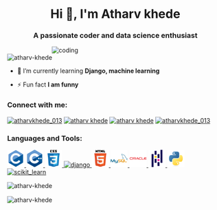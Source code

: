 <h1 align="center">Hi 👋, I'm Atharv khede</h1>
<h3 align="center">A passionate coder and data science enthusiast</h3>
<img align="right" alt= "coding" width="400" src="[C:\Users\HP\Downloads\roman-synkevych-wX2L8L-fGeA-unsplash (1).jpg](https://www.google.com/url?sa=i&url=https%3A%2F%2Fstock.adobe.com%2Fsearch%3Fk%3Dprogrammer%2Bcartoon&psig=AOvVaw3z4IjSagpK9CDh6s7zNDEx&ust=1677570818616000&source=images&cd=vfe&ved=0CA8QjRxqFwoTCNDY4bictf0CFQAAAAAdAAAAABAJ)">

<p align="left"> <img src="https://komarev.com/ghpvc/?username=atharv-khede&label=Profile%20views&color=0e75b6&style=flat" alt="atharv-khede" /> </p>

- 🌱 I’m currently learning **Django, machine learning**

- ⚡ Fun fact **I am funny**

<h3 align="left">Connect with me:</h3>
<p align="left">
<a href="https://twitter.com/atharvkhede_013" target="blank"><img align="center" src="https://raw.githubusercontent.com/rahuldkjain/github-profile-readme-generator/master/src/images/icons/Social/twitter.svg" alt="atharvkhede_013" height="30" width="40" /></a>
<a href="https://linkedin.com/in/atharv-khede" target="blank"><img align="center" src="https://raw.githubusercontent.com/rahuldkjain/github-profile-readme-generator/master/src/images/icons/Social/linked-in-alt.svg" alt="atharv khede" height="30" width="40" /></a>
<a href="https://kaggle.com/atharv khede" target="blank"><img align="center" src="https://raw.githubusercontent.com/rahuldkjain/github-profile-readme-generator/master/src/images/icons/Social/kaggle.svg" alt="atharv khede" height="30" width="40" /></a>
<a href="https://www.instagram.com/ath_atharva?igsh=MWxuZHVvNmd2eHJjbQ==" target="blank"><img align="center" src="https://raw.githubusercontent.com/rahuldkjain/github-profile-readme-generator/master/src/images/icons/Social/instagram.svg" alt="atharvkhede_013" height="30" width="40" /></a>
</p>

<h3 align="left">Languages and Tools:</h3>
<p align="left"> <a href="https://www.cprogramming.com/" target="_blank" rel="noreferrer"> <img src="https://raw.githubusercontent.com/devicons/devicon/master/icons/c/c-original.svg" alt="c" width="40" height="40"/> </a> <a href="https://www.w3schools.com/cpp/" target="_blank" rel="noreferrer"> <img src="https://raw.githubusercontent.com/devicons/devicon/master/icons/cplusplus/cplusplus-original.svg" alt="cplusplus" width="40" height="40"/> </a> <a href="https://www.w3schools.com/css/" target="_blank" rel="noreferrer"> <img src="https://raw.githubusercontent.com/devicons/devicon/master/icons/css3/css3-original-wordmark.svg" alt="css3" width="40" height="40"/> </a> <a href="https://www.djangoproject.com/" target="_blank" rel="noreferrer"> <img src="https://cdn.worldvectorlogo.com/logos/django.svg" alt="django" width="40" height="40"/> </a> <a href="https://www.w3.org/html/" target="_blank" rel="noreferrer"> <img src="https://raw.githubusercontent.com/devicons/devicon/master/icons/html5/html5-original-wordmark.svg" alt="html5" width="40" height="40"/> </a> <a href="https://www.mysql.com/" target="_blank" rel="noreferrer"> <img src="https://raw.githubusercontent.com/devicons/devicon/master/icons/mysql/mysql-original-wordmark.svg" alt="mysql" width="40" height="40"/> </a> <a href="https://www.oracle.com/" target="_blank" rel="noreferrer"> <img src="https://raw.githubusercontent.com/devicons/devicon/master/icons/oracle/oracle-original.svg" alt="oracle" width="40" height="40"/> </a> <a href="https://pandas.pydata.org/" target="_blank" rel="noreferrer"> <img src="https://raw.githubusercontent.com/devicons/devicon/2ae2a900d2f041da66e950e4d48052658d850630/icons/pandas/pandas-original.svg" alt="pandas" width="40" height="40"/> </a> <a href="https://www.python.org" target="_blank" rel="noreferrer"> <img src="https://raw.githubusercontent.com/devicons/devicon/master/icons/python/python-original.svg" alt="python" width="40" height="40"/> </a> <a href="https://scikit-learn.org/" target="_blank" rel="noreferrer"> <img src="https://upload.wikimedia.org/wikipedia/commons/0/05/Scikit_learn_logo_small.svg" alt="scikit_learn" width="40" height="40"/> </a> </p>

<p><img align="center" src="https://github-readme-stats.vercel.app/api/top-langs?username=atharv-khede&show_icons=true&locale=en&layout=compact" alt="atharv-khede" /></p>

<p><img align="center" src="https://github-readme-streak-stats.herokuapp.com/?user=atharv-khede&" alt="atharv-khede" /></p>

